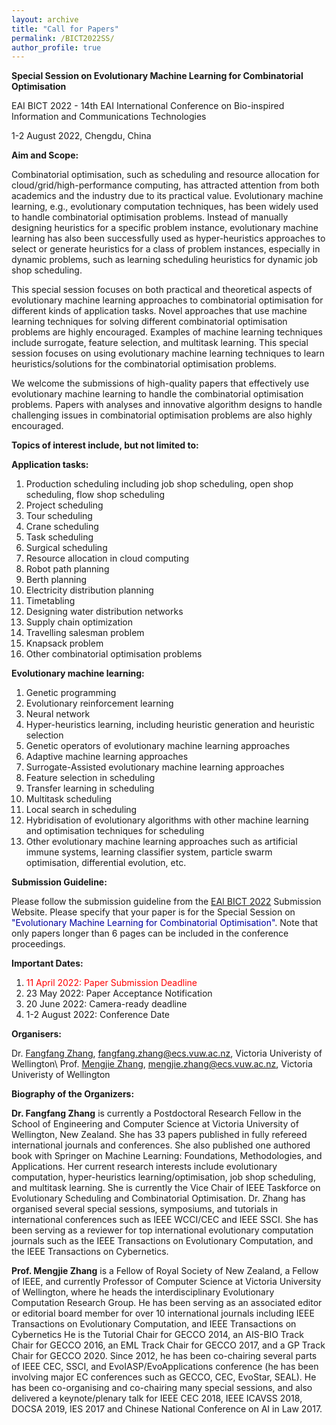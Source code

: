 ```yaml
---
layout: archive
title: "Call for Papers"
permalink: /BICT2022SS/
author_profile: true
---
```


**Special Session on Evolutionary Machine Learning for Combinatorial Optimisation**

EAI BICT 2022 - 14th EAI International Conference on Bio-inspired Information and Communications Technologies

1-2 August 2022, Chengdu, China

**Aim and Scope:**

Combinatorial optimisation, such as scheduling and resource allocation for cloud/grid/high-performance computing, has attracted attention from both academics and the industry due to its practical value. Evolutionary machine learning, e.g., evolutionary computation techniques, has been widely used to handle combinatorial optimisation problems. Instead of manually designing heuristics for a specific problem instance, evolutionary machine learning has also been successfully used as hyper-heuristics approaches to select or generate heuristics for a class of problem instances, especially in dynamic problems, such as learning scheduling heuristics for dynamic job shop scheduling.

This special session focuses on both practical and theoretical aspects of evolutionary machine learning approaches to combinatorial optimisation for different kinds of application tasks. Novel approaches that use machine learning techniques for solving different combinatorial optimisation problems are highly encouraged. Examples of machine learning techniques include surrogate, feature selection, and multitask learning. This special session focuses on using evolutionary machine learning techniques to learn heuristics/solutions for the combinatorial optimisation problems.

We welcome the submissions of high-quality papers that effectively use evolutionary machine learning to handle the combinatorial optimisation problems. Papers with analyses and innovative algorithm designs to handle challenging issues in combinatorial optimisation problems are also highly encouraged.


**Topics of interest include, but not limited to:**

**Application tasks:**
<ol>
<li> Production scheduling including job shop scheduling, open shop scheduling, flow shop scheduling </li>
<li> Project scheduling </li>
<li> Tour scheduling </li>
<li> Crane scheduling </li>
<li> Task scheduling </li>
<li> Surgical scheduling </li>
<li> Resource allocation in cloud computing </li>
<li> Robot path planning </li>
<li> Berth planning </li>
<li> Electricity distribution planning </li>
<li> Timetabling </li>
<li> Designing water distribution networks </li>
<li> Supply chain optimization </li>
<li> Travelling salesman problem </li>
<li> Knapsack problem </li>
<li> Other combinatorial optimisation problems </li>
</ol>


**Evolutionary machine learning:**
<ol>
<li> Genetic programming </li> 
<li> Evolutionary reinforcement learning </li> 
<li> Neural network </li> 
<li> Hyper-heuristics learning, including heuristic generation and heuristic selection </li> 
<li> Genetic operators of evolutionary machine learning approaches </li> 
<li> Adaptive machine learning approaches </li> 
<li> Surrogate-Assisted evolutionary machine learning approaches </li> 
<li> Feature selection in scheduling </li> 
<li> Transfer learning in scheduling </li> 
<li> Multitask scheduling </li> 
<li> Local search in scheduling </li> 
<li> Hybridisation of evolutionary algorithms with other machine learning and optimisation techniques for scheduling </li> 
<li> Other evolutionary machine learning approaches such as artificial immune systems, learning classifier system, particle swarm optimisation, differential evolution, etc. </li> 
</ol>

**Submission Guideline:**

Please follow the submission guideline from the [EAI BICT 2022](https://bionetics.eai-conferences.org/2022/) Submission Website. Please specify that your paper is for the Special Session on <span style="color: #0000a0">"Evolutionary Machine Learning for Combinatorial Optimisation"</span>. Note that only papers longer than 6 pages can be included in the conference proceedings.

**Important Dates:**
<ol>
<li> <span style="color: #FF0000">11 April 2022: Paper Submission Deadline</span> </li> 
<li> 23 May 2022: Paper Acceptance Notification </li> 
<li> 20 June 2022: Camera-ready deadline </li> 
<li> 1-2 August 2022: Conference Date </li> 
</ol>

**Organisers:**

Dr. [Fangfang Zhang](https://fangfang-zhang.github.io/), fangfang.zhang@ecs.vuw.ac.nz, Victoria Univeristy of Wellington\\
Prof. [Mengjie Zhang](https://homepages.ecs.vuw.ac.nz/~mengjie/), mengjie.zhang@ecs.vuw.ac.nz, Victoria Univeristy of Wellington

**Biography of the Organizers:**

<b>Dr. Fangfang Zhang</b> is currently a Postdoctoral Research Fellow in the School of Engineering and Computer Science at Victoria University of Wellington, New Zealand. She has 33 papers published in fully refereed international journals and conferences. She also published one authored book with Springer on Machine Learning: Foundations, Methodologies, and Applications. Her current research interests include evolutionary computation, hyper-heuristics learning/optimisation, job shop scheduling, and multitask learning. She is currently the Vice Chair of IEEE Taskforce on Evolutionary Scheduling and Combinatorial Optimisation. Dr. Zhang has organised several special sessions, symposiums, and tutorials in international conferences such as IEEE WCCI/CEC and IEEE SSCI. She has been serving as a reviewer for top international evolutionary computation journals such as the IEEE Transactions on Evolutionary Computation, and the IEEE Transactions on Cybernetics. 

<b>Prof. Mengjie Zhang</b> is a Fellow of Royal Society of New Zealand, a Fellow of IEEE, and currently Professor of Computer Science at Victoria University of Wellington, where he heads the interdisciplinary Evolutionary Computation Research Group. He has been serving as an associated editor or editorial board member for over 10 international journals including IEEE Transactions on Evolutionary Computation, and IEEE Transactions on Cybernetics He is the Tutorial Chair for GECCO 2014, an AIS-BIO Track Chair for GECCO 2016, an EML Track Chair for GECCO 2017, and a GP Track Chair for GECCO 2020. Since 2012, he has been co-chairing several parts of IEEE CEC, SSCI, and EvoIASP/EvoApplications conference (he has been involving major EC conferences such as GECCO, CEC, EvoStar, SEAL). He has been co-organising and co-chairing many special sessions, and also delivered a keynote/plenary talk for IEEE CEC 2018, IEEE ICAVSS 2018, DOCSA 2019, IES 2017 and Chinese National Conference on AI in Law 2017.

 

